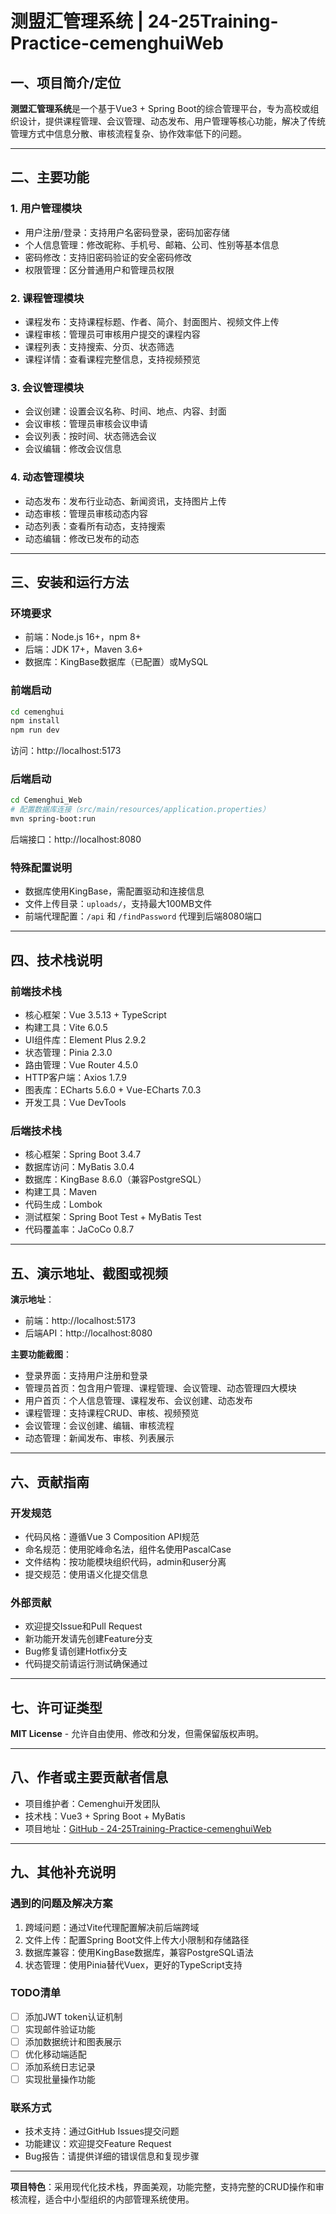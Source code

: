 # 测盟汇管理系统 | 24-25Training-Practice-cemenghuiWeb

## 一、项目简介/定位

**测盟汇管理系统**是一个基于Vue3 + Spring Boot的综合管理平台，专为高校或组织设计，提供课程管理、会议管理、动态发布、用户管理等核心功能，解决了传统管理方式中信息分散、审核流程复杂、协作效率低下的问题。

---

## 二、主要功能

### 1. 用户管理模块
- 用户注册/登录：支持用户名密码登录，密码加密存储
- 个人信息管理：修改昵称、手机号、邮箱、公司、性别等基本信息
- 密码修改：支持旧密码验证的安全密码修改
- 权限管理：区分普通用户和管理员权限

### 2. 课程管理模块
- 课程发布：支持课程标题、作者、简介、封面图片、视频文件上传
- 课程审核：管理员可审核用户提交的课程内容
- 课程列表：支持搜索、分页、状态筛选
- 课程详情：查看课程完整信息，支持视频预览

### 3. 会议管理模块
- 会议创建：设置会议名称、时间、地点、内容、封面
- 会议审核：管理员审核会议申请
- 会议列表：按时间、状态筛选会议
- 会议编辑：修改会议信息

### 4. 动态管理模块
- 动态发布：发布行业动态、新闻资讯，支持图片上传
- 动态审核：管理员审核动态内容
- 动态列表：查看所有动态，支持搜索
- 动态编辑：修改已发布的动态

---

## 三、安装和运行方法

### 环境要求
- 前端：Node.js 16+，npm 8+
- 后端：JDK 17+，Maven 3.6+
- 数据库：KingBase数据库（已配置）或MySQL

### 前端启动
```bash
cd cemenghui
npm install
npm run dev
```
访问：http://localhost:5173

### 后端启动
```bash
cd Cemenghui_Web
# 配置数据库连接（src/main/resources/application.properties）
mvn spring-boot:run
```
后端接口：http://localhost:8080

### 特殊配置说明
- 数据库使用KingBase，需配置驱动和连接信息
- 文件上传目录：`uploads/`，支持最大100MB文件
- 前端代理配置：`/api` 和 `/findPassword` 代理到后端8080端口

---

## 四、技术栈说明

### 前端技术栈
- 核心框架：Vue 3.5.13 + TypeScript
- 构建工具：Vite 6.0.5
- UI组件库：Element Plus 2.9.2
- 状态管理：Pinia 2.3.0
- 路由管理：Vue Router 4.5.0
- HTTP客户端：Axios 1.7.9
- 图表库：ECharts 5.6.0 + Vue-ECharts 7.0.3
- 开发工具：Vue DevTools

### 后端技术栈
- 核心框架：Spring Boot 3.4.7
- 数据库访问：MyBatis 3.0.4
- 数据库：KingBase 8.6.0（兼容PostgreSQL）
- 构建工具：Maven
- 代码生成：Lombok
- 测试框架：Spring Boot Test + MyBatis Test
- 代码覆盖率：JaCoCo 0.8.7

---

## 五、演示地址、截图或视频

**演示地址**：
- 前端：http://localhost:5173
- 后端API：http://localhost:8080

**主要功能截图**：
- 登录界面：支持用户注册和登录
- 管理员首页：包含用户管理、课程管理、会议管理、动态管理四大模块
- 用户首页：个人信息管理、课程发布、会议创建、动态发布
- 课程管理：支持课程CRUD、审核、视频预览
- 会议管理：会议创建、编辑、审核流程
- 动态管理：新闻发布、审核、列表展示

---

## 六、贡献指南

### 开发规范
- 代码风格：遵循Vue 3 Composition API规范
- 命名规范：使用驼峰命名法，组件名使用PascalCase
- 文件结构：按功能模块组织代码，admin和user分离
- 提交规范：使用语义化提交信息

### 外部贡献
- 欢迎提交Issue和Pull Request
- 新功能开发请先创建Feature分支
- Bug修复请创建Hotfix分支
- 代码提交前请运行测试确保通过

---

## 七、许可证类型

**MIT License** - 允许自由使用、修改和分发，但需保留版权声明。

---

## 八、作者或主要贡献者信息

- 项目维护者：Cemenghui开发团队
- 技术栈：Vue3 + Spring Boot + MyBatis
- 项目地址：[GitHub - 24-25Training-Practice-cemenghuiWeb](https://github.com/Atopos0223/24-25Training-Practice-cemenghuiWeb)

---

## 九、其他补充说明

### 遇到的问题及解决方案
1. 跨域问题：通过Vite代理配置解决前后端跨域
2. 文件上传：配置Spring Boot文件上传大小限制和存储路径
3. 数据库兼容：使用KingBase数据库，兼容PostgreSQL语法
4. 状态管理：使用Pinia替代Vuex，更好的TypeScript支持

### TODO清单
- [ ] 添加JWT token认证机制
- [ ] 实现邮件验证功能
- [ ] 添加数据统计和图表展示
- [ ] 优化移动端适配
- [ ] 添加系统日志记录
- [ ] 实现批量操作功能

### 联系方式
- 技术支持：通过GitHub Issues提交问题
- 功能建议：欢迎提交Feature Request
- Bug报告：请提供详细的错误信息和复现步骤

---

**项目特色**：采用现代化技术栈，界面美观，功能完整，支持完整的CRUD操作和审核流程，适合中小型组织的内部管理系统使用。